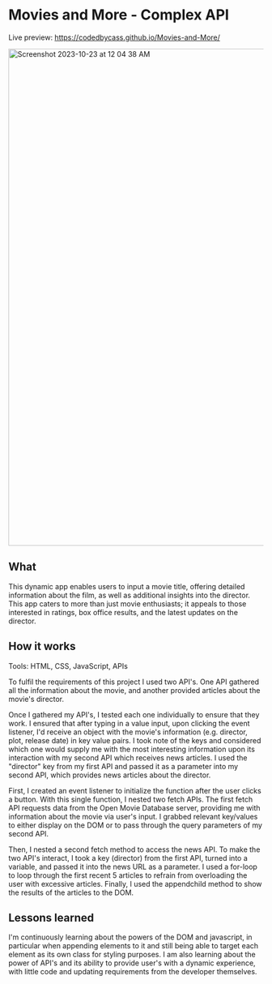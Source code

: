 # Movies and More - Complex API

Live preview: https://codedbycass.github.io/Movies-and-More/

<img width="981" alt="Screenshot 2023-10-23 at 12 04 38 AM" src="https://github.com/codedbycass/Movies-and-More/assets/122684139/0231d5b4-1430-43f5-a06b-cb3080b0f618">

## What

This dynamic app enables users to input a movie title, offering detailed information about the film, as well as additional insights into the director. This app caters to more than just movie enthusiasts; it appeals to those interested in ratings, box office results, and the latest updates on the director.

## How it works
Tools: HTML, CSS, JavaScript, APIs

To fulfil the requirements of this project I used two API's. One API gathered all the information about the movie, and another provided articles about the movie's director.

Once I gathered my API's, I tested each one individually to ensure that they work. I ensured that after typing in a value input, upon clicking the event listener, I'd receive an object with the movie's information (e.g. director, plot, release date) in key value pairs. I took note of the keys and considered which one would supply me with the most interesting information upon its interaction with my second API which receives news articles. I used the "director" key from my first API and passed it as a parameter into my second API, which provides news articles about the director.

First, I created an event listener to initialize the function after the user clicks a button. With this single function, I nested two fetch APIs. The first fetch API requests data from the Open Movie Database server, providing me with information about the movie via user's input. I grabbed relevant key/values to either display on the DOM or to pass through the query parameters of my second API.

Then, I nested a second fetch method to access the news API. To make the two API's interact, I took  a key (director) from the first API, turned into a variable, and passed it into the news URL as a parameter. I used a for-loop to loop through the first recent 5 articles to refrain from overloading the user with excessive articles. Finally, I used the appendchild method to show the results of the articles to the DOM.

## Lessons learned
I'm continuously learning about the powers of the DOM and javascript, in particular when appending elements to it and still being able to target each element as its own class for styling purposes. I am also learning about the power of API's and its ability to provide user's with a dynamic experience, with little code and updating requirements from the developer themselves.
